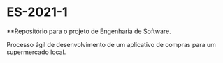 # ES-2021-1
**Repositório para o projeto de Engenharia de Software.

Processo ágil de desenvolvimento de um aplicativo de compras para um supermercado local.
